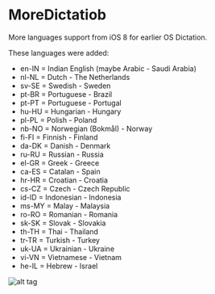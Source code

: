MoreDictatiob
=============

More languages support from iOS 8 for earlier OS Dictation.

These languages were added:

* en-IN = Indian English (maybe Arabic - Saudi Arabia)
* nl-NL = Dutch - The Netherlands
* sv-SE = Swedish - Sweden
* pt-BR = Portuguese - Brazil
* pt-PT = Portuguese - Portugal
* hu-HU = Hungarian - Hungary
* pl-PL = Polish - Poland
* nb-NO = Norwegian (Bokmål) - Norway
* fi-FI = Finnish - Finland
* da-DK = Danish - Denmark
* ru-RU = Russian - Russia
* el-GR = Greek - Greece
* ca-ES = Catalan - Spain
* hr-HR = Croatian - Croatia
* cs-CZ = Czech - Czech Republic
* id-ID = Indonesian - Indonesia
* ms-MY = Malay - Malaysia
* ro-RO = Romanian - Romania
* sk-SK = Slovak - Slovakia
* th-TH = Thai - Thailand
* tr-TR = Turkish - Turkey
* uk-UA = Ukrainian - Ukraine
* vi-VN = Vietnamese - Vietnam		
* he-IL = Hebrew - Israel

![alt tag](https://raw.github.com/PoomSmart/MoreDictation/master/SS.PNG)
